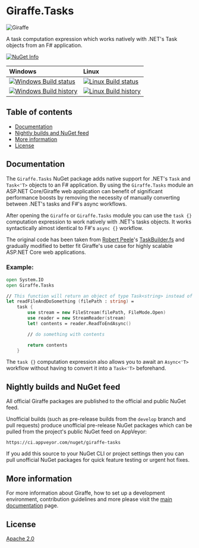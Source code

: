 # Giraffe.Tasks

![Giraffe](https://raw.githubusercontent.com/giraffe-fsharp/Giraffe/master/giraffe.png)

A task computation expression which works natively with .NET's Task objects from an F# application.

[![NuGet Info](https://buildstats.info/nuget/Giraffe.Tasks?includePreReleases=true)](https://www.nuget.org/packages/Giraffe.Tasks/)

| Windows | Linux |
| :------ | :---- |
| [![Windows Build status](https://ci.appveyor.com/api/projects/status/914030ec0lrc0vti/branch/develop?svg=true)](https://ci.appveyor.com/project/dustinmoris/giraffe-tasks/branch/develop) | [![Linux Build status](https://travis-ci.org/giraffe-fsharp/Giraffe.Tasks.svg?branch=develop)](https://travis-ci.org/giraffe-fsharp/Giraffe.Tasks/builds?branch=develop) |
| [![Windows Build history](https://buildstats.info/appveyor/chart/dustinmoris/giraffe-tasks?branch=develop&includeBuildsFromPullRequest=false)](https://ci.appveyor.com/project/dustinmoris/giraffe-tasks/history?branch=develop) | [![Linux Build history](https://buildstats.info/travisci/chart/giraffe-fsharp/Giraffe.Tasks?branch=develop&includeBuildsFromPullRequest=false)](https://travis-ci.org/giraffe-fsharp/Giraffe.Tasks/builds?branch=develop) |

## Table of contents

- [Documentation](#documentation)
- [Nightly builds and NuGet feed](#nightly-builds-and-nuget-feed)
- [More information](#more-information)
- [License](#license)

## Documentation

The `Giraffe.Tasks` NuGet package adds native support for .NET's `Task` and `Task<'T>` objects to an F# application. By using the `Giraffe.Tasks` module an ASP.NET Core/Giraffe web application can benefit of significant performance boosts by removing the necessity of manually converting between .NET's tasks and F#'s async workflows.

After opening the `Giraffe` or `Giraffe.Tasks` module you can use the `task {}` computation expression to work natively with .NET's tasks objects. It works syntactically almost identical to F#'s `async {}` workflow.

The original code has been taken from [Robert Peele](https://github.com/rspeele)'s [TaskBuilder.fs](https://github.com/rspeele/TaskBuilder.fs) and gradually modified to better fit Giraffe's use case for highly scalable ASP.NET Core web applications.

### Example:

```fsharp
open System.IO
open Giraffe.Tasks

// This function will return an object of type Task<string> instead of Async<string>
let readFileAndDoSomething (filePath : string) =
    task {
        use stream = new FileStream(filePath, FileMode.Open)
        use reader = new StreamReader(stream)
        let! contents = reader.ReadToEndAsync()

        // do something with contents

        return contents
    }
```

The `task {}` computation expression also allows you to await an `Async<'T>` workflow without having to convert it into a `Task<'T>` beforehand.

## Nightly builds and NuGet feed

All official Giraffe packages are published to the official and public NuGet feed.

Unofficial builds (such as pre-release builds from the `develop` branch and pull requests) produce unofficial pre-release NuGet packages which can be pulled from the project's public NuGet feed on AppVeyor:

```
https://ci.appveyor.com/nuget/giraffe-tasks
```

If you add this source to your NuGet CLI or project settings then you can pull unofficial NuGet packages for quick feature testing or urgent hot fixes.

## More information

For more information about Giraffe, how to set up a development environment, contribution guidelines and more please visit the [main documentation](https://github.com/giraffe-fsharp/Giraffe#table-of-contents) page.

## License

[Apache 2.0](https://raw.githubusercontent.com/giraffe-fsharp/Giraffe.Tasks/master/LICENSE)